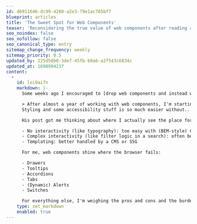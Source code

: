 ```yaml
---
id: d6911646-dc99-4260-a2e3-79e1ac785bf7
blueprint: articles
title: 'The Sweet Spot for Web Components'
teaser: 'Reconsidering the true value of web components after reading a post by Manuel Matuzović.'
seo_noindex: false
seo_nofollow: false
seo_canonical_type: entry
sitemap_change_frequency: weekly
sitemap_priority: 0.5
updated_by: 225d58b0-3de7-45fb-b9a6-a2f543c6834c
updated_at: 1698994237
content:
  -
    id: loi9ai7n
    markdown: |-
      Some weeks ago I encouraged to [drop web components and instead write plain CSS for accessible and semantic headings](https://github.com/solid-design-system/solid/issues/243#issuecomment-1643581512) in Union Investment's design system.  Today I read the following post by [Manuel Matuzović](https://front-end.social/@matuzo/110904820573072435):

      > After almost a year of working with web components, I'm starting to doubt the usefulness of style encapsulation and shadow DOM in general.
      Styling and some accessibility stuff is so much easier without...

      His post got me thinking about where I actually see the place for web components. Turns out that finding their sweet spot is hard:

      - No interactivity (like typography): too easy with (BEM-style) CSS
      - Complex interactivity (like filter logic in a search): often better left to app frameworks
      - Templating: better handled by a CMS or SSG

      For me, web components shine where the browser fails:

      - Drawers
      - Tooltips
      - Accordions
      - Tabs
      - (Dynamic) Alerts
      - Switches

      For everything else, I'm weighing the pros and cons and the burden of maintenance and performance-loss more than ever.
    type: set_markdown
    enabled: true
---
```

